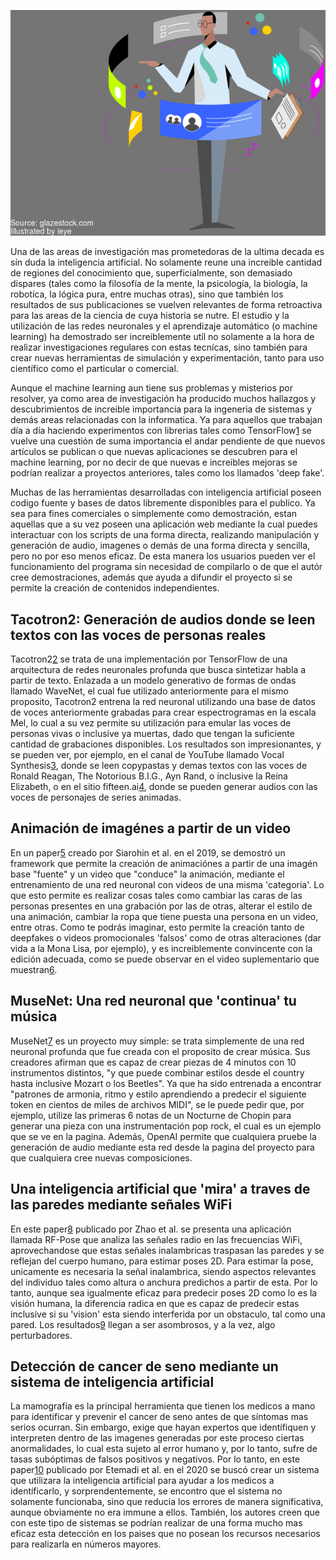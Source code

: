 <!--
.. title: 5 proyectos de inteligencia artificial que te sorprenderan
.. slug: ciencia-abierta
.. date: 2019-04-08
.. author: Yurely Camacho
.. tags: artificial intelligence
.. category: artificial intelligence
.. link: 
.. description:
.. type: text
-->

<!-- # 5 proyectos de inteligencia artificial que te sorprenderan -->

<!-- ![doi](images/blog/2022/01/header.png) -->
![header](../../../images/blog/proyectos-de-inteligencia-artificial-que-te-sorprenderan/header.png)

<!-- 
<p align="center">
    <img
     alt="An illustration of a curled up piece of paper with recipe contents on it. The items listed on it are the ones mentioned previously."
     src="/images/2022/02/header.png" />
    <br />
    <i>Cute representation of a package recipe</i>
</p> -->

Una de las areas de investigación mas prometedoras de la ultima decada es sín duda la inteligencia artificial. No solamente reune una increible cantidad de regiones del conocimiento que, superficialmente, son demasiado dispares (tales como la filosofía de la mente, la psicología, la biología, la robotíca, la lógica pura, entre muchas otras), sino que también los resultados de sus publicaciones se vuelven relevantes de forma retroactiva para las areas de la ciencia de cuya historia se nutre. El estudio y la utilización de las redes neuronales y el aprendizaje automático (o machine learning) ha demostrado ser increiblemente utíl no solamente a la hora de realizar investigaciones regulares con estas tecnícas, sino también para crear nuevas herramientas de simulación y experimentación, tanto para uso científico como el particular o comercial.

<!-- TEASER_END -->

Aunque el machine learning aun tiene sus problemas y misterios por resolver, ya como area de investigación ha producido muchos hallazgos y descubrimientos de increible importancia para la ingeneria de sistemas y demás areas relacionadas con la informatica. Ya para aquellos que trabajan día a día haciendo experimentos con librerias tales como TensorFlow[1] se vuelve una cuestión de suma importancia el andar pendiente de que nuevos artículos se publican o que nuevas aplicaciones se descubren para el machine learning, por no decir de que nuevas e increibles mejoras se podrían realizar a proyectos anteriores, tales como los llamados 'deep fake'.

Muchas de las herramientas desarrolladas con inteligencia artificial poseen codigo fuente y bases de datos libremente disponibles para el publico. Ya sea para fines comerciales o simplemente como demostración, estan aquellas que a su vez poseen una aplicación web mediante la cual puedes interactuar con los scripts de una forma directa, realizando manipulación y generación de audio, imagenes o demás de una forma directa y sencilla, pero no por eso menos eficaz.  De esta manera los usuarios pueden ver el funcionamiento del programa sin necesidad de compilarlo o de que el autór cree demostraciones, además que ayuda a difundir el proyecto si se permite la creación de contenidos independientes.

## Tacotron2: Generación de audios donde se leen textos con las voces de personas reales

Tacotron2[2] se trata de una implementación por TensorFlow de una arquitectura de redes neuronales profunda que busca sintetizar habla a partir de texto. Enlazada a un modelo generativo de formas de ondas llamado WaveNet, el cual fue utilizado anteriormente para el mismo proposito, Tacotron2 entrena la red neuronal utilizando una base de datos de voces anteriormente grabadas para crear espectrogramas en la escala Mel, lo cual a su vez permite su utilización para emular las voces de personas vivas o inclusive ya muertas, dado que tengan la suficiente cantidad de grabaciones disponibles. Los resultados son impresionantes, y se pueden ver, por ejemplo, en el canal de YouTube llamado Vocal Synthesis[3], donde se leen copypastas y demas textos con las voces de Ronald Reagan, The Notorious B.I.G., Ayn Rand, o inclusive la Reina Elizabeth, o en el sitio fifteen.ai[4], donde se pueden generar audios con las voces de personajes de series animadas.

## Animación de imagénes a partir de un video

En un paper[5] creado por Siarohin et al. en el 2019, se demostró un framework que permite la creación de animaciónes a partir de una imagén base "fuente" y un video que "conduce" la animación, mediante el entrenamiento de una red neuronal con videos de una misma 'categoria'. Lo que esto permite es realizar cosas tales como cambiar las caras de las personas presentes en una grabación por las de otras, alterar el estilo de una animación, cambiar la ropa que tiene puesta una persona en un video, entre otras. Como te podrás imaginar, esto permite la creación tanto de deepfakes o videos promocionales 'falsos' como de otras alteraciones (dar vida a la Mona Lisa, por ejemplo), y es increiblemente convincente con la edición adecuada, como se puede observar en el video suplementario que muestran[6].

## MuseNet: Una red neuronal que 'continua' tu música

MuseNet[7] es un proyecto muy simple: se trata simplemente de una red neuronal profunda que fue creada con el proposito de crear música. Sus creadores afirman que es capaz de crear piezas de 4 minutos con 10 instrumentos distintos, "y que puede combinar estilos desde el country hasta inclusive Mozart o los Beetles". Ya que ha sido entrenada a encontrar "patrones de armonia, ritmo y estilo aprendiendo a predecir el siguiente token en cientos de miles de archivos MIDI", se le puede pedir que, por ejemplo, utilize las primeras 6 notas de un Nocturne de Chopin para generar una pieza con una instrumentación pop rock, el cual es un ejemplo que se ve en la pagina. Además, OpenAI permite que cualquiera pruebe la generación de audio mediante esta red desde la pagina del proyecto para que cualquiera cree nuevas composiciones.

## Una inteligencia artificial que 'mira' a traves de las paredes mediante señales WiFi

En este paper[8] publicado por Zhao et al. se presenta una aplicación llamada RF-Pose que analiza las señales radio en las frecuencias WiFi, aprovechandose que estas señales inalambricas traspasan las paredes y se reflejan del cuerpo humano, para estimar poses 2D. Para estimar la pose, unicamente es necesaria la señal inalambrica, siendo aspectos relevantes del individuo tales como altura o anchura predichos a partir de esta. Por lo tanto, aunque sea igualmente eficaz para predecir poses 2D como lo es la visión humana, la diferencia radica en que es capaz de predecir estas inclusive si su 'vision' esta siendo interferida por un obstaculo, tal como una pared. Los resultados[9] llegan a ser asombrosos, y a la vez, algo perturbadores.

## Detección de cancer de seno mediante un sistema de inteligencia artificial

La mamografía es la principal herramienta que tienen los medicos a mano para identificar y prevenir el cancer de seno antes de que síntomas mas serios ocurran. Sin embargo, exige que hayan expertos que identífiquen y interpreten dentro de las imagenes generadas por este proceso ciertas anormalidades, lo cual esta sujeto al error humano y, por lo tanto, sufre de tasas subóptimas de falsos positivos y negativos. Por lo tanto, en este paper[10] publicado por Etemadi et al. en el 2020 se buscó crear un sistema que utilizara la inteligencia artificial para ayudar a los medicos a identíficarlo, y sorprendentemente, se encontro que el sistema no solamente funcionaba, sino que reducia los errores de manera significativa, aunque obviamente no era immune a ellos. También, los autores creen que con este tipo de sistemas se podrían realizar de una forma mucho mas eficaz esta detección en los paises que no posean los recursos necesarios para realizarla en números mayores.

[1]: https://www.tensorflow.org/ "TensorFlow"
[10]: https://deepmind.com/research/publications/International-evaluation-of-an-artificial-intelligence-system-to-identify-breast-cancer-in-screening-mammography "International evaluation of an AI system for breast cancer screening"
[2]: https://github.com/Rayhane-mamah/Tacotron-2 "Tacotron2"
[3]: https://www.youtube.com/channel/UCRt-fquxnij9wDnFJnpPS2Q "Vocal Synthesis"
[4]: https://fifteen.ai/ "fifteen.ai"
[5]: https://aliaksandrsiarohin.github.io/first-order-model-website/ "First Order Motion Model for Image Animation"
[6]: https://www.youtube.com/watch?v=u-0cQ-grXBQ "First Order Motion Model for Image Animation"
[7]: https://openai.com/blog/musenet/ "MuseNet"
[8]: http://rfpose.csail.mit.edu/#Paper "RF-Pose"
[9]: https://www.youtube.com/watch?v=HgDdaMy8KNE "AI Senses People Through Walls"
